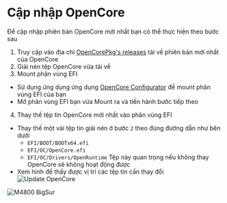 # Cập nhập OpenCore
 
Để cập nhập phiên bản OpenCore mới nhất bạn có thể thực hiện theo bước sau
1. Truy cập vào địa chỉ [OpenCorePkg's releases](https://github.com/acidanthera/OpenCorePkg/releases/) tải về phiên bản mới nhất của OpenCore
2. Giải nén tệp OpenCore vừa tải về
3. Mount phân vùng EFI
- Sử dụng ứng dụng ứng dụng [OpenCore Configurator](https://mackie100projects.altervista.org/opencore-configurator/) để mount phân vùng EFI của bạn
- Mở phân vùng EFI bạn vừa Mount ra và tiến hành bước tiếp theo
4. Thay thế tệp tin OpenCore mới nhất vào phân vùng EFI
- Thay thế một vài tệp tin giải nén ở bước `2` theo đúng đường dẫn như bên dưới
  - `EFI/BOOT/BOOTx64.efi`
  - `EFI/OC/OpenCore.efi`
  - `EFI/OC/Drivers/OpenRuntime` Tệp này quan trọng nếu không thay OpenCore sẽ không hoạt động được
- Xem hình để thấy được vị trí các tệp tin cần thay đổi
  ![Update OpenCore](https://dortania.github.io/OpenCore-Post-Install/assets/img/usb-folder-highlight.319b4d56.png)


![M4800 BigSur](https://github.com/lienkheict/Dell-M4800-Hackintosh/blob/main/Bigsur.png)
